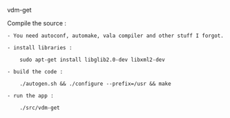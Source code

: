 vdm-get

Compile the source :

    - You need autoconf, automake, vala compiler and other stuff I forgot.
    
    - install libraries :

        sudo apt-get install libglib2.0-dev libxml2-dev
        
    - build the code :
    
        ./autogen.sh && ./configure --prefix=/usr && make
        
    - run the app :
    
        ./src/vdm-get
